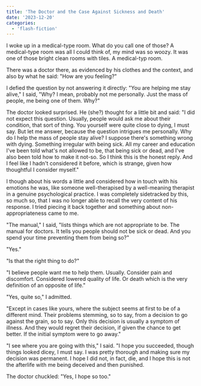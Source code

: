 ```yaml
---
title: 'The Doctor and the Case Against Sickness and Death'
date: '2023-12-20'
categories:
  - 'flash-fiction'
---
```


I woke up in a medical-type room. What do you call one of those? A medical-type
room was all I could think of, my mind was so woozy. It was one of those bright
clean rooms with tiles. A medical-typ room.

<!-- truncate -->


There was a doctor there, as evidenced by his clothes and the context, and also
by what he said: "How are you feeling?"

I defied the question by not answering it directly: "You are helping me stay
alive," I said, "Why? I mean, probably not me personally. Just the mass of
people, me being one of them. Why?"

The doctor looked surprised. He (she?) thought for a little bit and said: "I did
not expect this question. Usually, people would ask me about their condition,
that sort of thing. You yourself were quite close to dying, I must say. But let
me answer, because the question intrigues me personally. Why do I help the mass
of people stay alive? I suppose there's something wrong with dying. Something
irregular with being sick. All my career and education I've been told what's not
allowed to be, that being sick or dead, and I've also been told how to make it
not-so. So I think this is the honest reply. And I feel like I hadn't considered
it before, which is strange, given how thoughtful I consider myself."

I though about his words a little and considered how in touch with his emotions
he was, like someone well-therapised by a well-meaning therapist in a genuine
psychological practice. I was completely sidetracked by this, so much so, that I
was no longer able to recall the very content of his response. I tried piecing
it back together and something about non-appropriateness came to me.

"The manual," I said, "lists things which are not appropriate to be. The manual
for doctors. It tells you people should not be sick or dead. And you spend your
time preventing them from being so?"

"Yes."

"Is that the right thing to do?"

"I believe people want me to help them. Usually. Consider pain and discomfort.
Considered lowered quality of life. Or death which is the very definition of an
opposite of life."

"Yes, quite so," I admitted.

"Except in cases like yours, where the subject seems at first to be of a
different mind. Their problems stemming, so to say, from a decision to go
against the grain, so to say. Only this decision is usually a symptom of
illness. And they would regret their decision, if given the chance to get
better. If the initial symptom were to go away."

"I see where you are going with this," I said. "I hope you succeeded, though
things looked dicey, I must say. I was pretty thorough and making sure my
decision was permanent. I hope I did not, in fact, die, and I hope this is not
the afterlife with me being deceived and then punished.

The doctor chuckled: "Yes, I hope so too."
